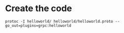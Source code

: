 # Create the code

    protoc -I helloworld/ helloworld/helloworld.proto --go_out=plugins=grpc:helloworld

